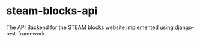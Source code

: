# steam-blocks-api
The API Backend for the STEAM blocks website implemented using django-rest-framework.
